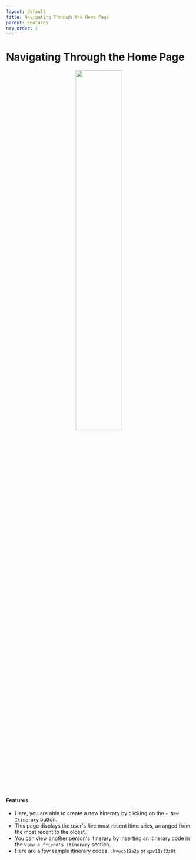 ```yaml
---
layout: default
title: Navigating Through the Home Page
parent: Features
nav_order: 2
---
```

# Navigating Through the Home Page
<p align="center">
  <img src="../images/features/home-page.gif" width="50%">
</p>

#### Features
- Here, you are able to create a new itinerary by clicking on the `+ New Itinerary` button.
- This page displays the user's five most recent itineraries, arranged from the most recent to the oldest.
- You can view another person's itinerary by inserting an itinerary code in the `View a friend's itinerary` section.
- Here are a few sample itinerary codes: `ukvuxb19a2p` or `qzv11sf3z8t`
